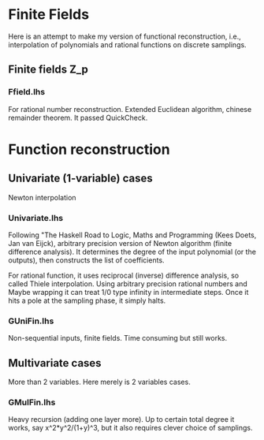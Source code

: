 # Finite Fields 
Here is an attempt to make my version of functional reconstruction, i.e., interpolation of polynomials and rational functions on discrete samplings.

## Finite fields Z_p
### Ffield.lhs
For rational number reconstruction.
Extended Euclidean algorithm, chinese remainder theorem.
It passed QuickCheck.

# Function reconstruction
## Univariate (1-variable) cases
Newton interpolation
### Univariate.lhs
Following "The Haskell Road to Logic, Maths and Programming (Kees Doets, Jan van Eijck), arbitrary precision version of Newton algorithm (finite difference analysis).
It determines the degree of the input polynomial (or the outputs), then constructs the list of coefficients. 

For rational function, it uses reciprocal (inverse) difference analysis, so called Thiele interpolation.
Using arbitrary precision rational numbers and Maybe wrapping it can treat 1/0 type infinity in intermediate steps.
Once it hits a pole at the sampling phase, it simply halts.

### GUniFin.lhs
Non-sequential inputs, finite fields.
Time consuming but still works.

## Multivariate cases
More than 2 variables.
Here merely is 2 variables cases.

### GMulFin.lhs
Heavy recursion (adding one layer more).
Up to certain total degree it works, say x^2*y^2/(1+y)^3, but it also requires clever choice of samplings.

